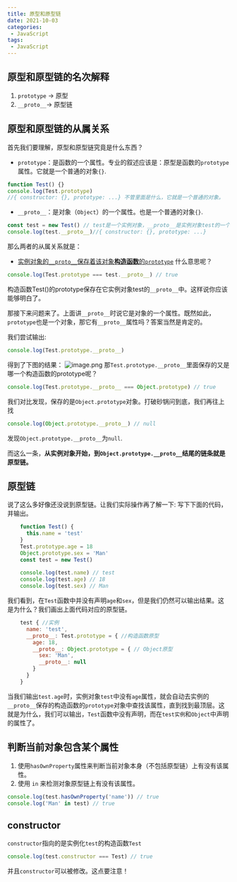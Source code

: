 ```yaml
---
title: 原型和原型链
date: 2021-10-03
categories:
 - JavaScript
tags:
 - JavaScript
---
```


## 原型和原型链的名次解释
1. `prototype` -> 原型
2. `__proto__`-> 原型链

## 原型和原型链的从属关系
首先我们要理解，原型和原型链究竟是什么东西？
* `prototype`：是函数的一个属性。专业的叙述应该是：原型是函数的`prototype`属性。它就是一个普通的对象`{}`.
```js
function Test() {}
console.log(Test.prototype)
//{ constructor: {}, prototype: ...} 不管里面是什么，它就是一个普通的对象。
```
* `__proto__`：是对象（`Object`）的一个属性。也是一个普通的对象`{}`.
```js
const test = new Test() // test是一个实例对象，__proto__是实例对象test的一个属性
console.log(test.__proto__)//{ constructor: {}, prototype: ...}
```
那么两者的从属关系就是：

* <u>实例对象的`__proto__`保存着该对象**构造函数**的`prototype`</u>
什么意思呢？
```js
console.log(Test.prototype === test.__proto__) // true
```
构造函数Test()的prototype保存在它实例对象test的`__proto__`中。这样说你应该能够明白了。

那接下来问题来了。上面讲`__proto__`时说它是对象的一个属性。既然如此，`prototype`也是一个对象，那它有`__proto__`属性吗？答案当然是肯定的。

我们尝试输出:
```js
console.log(Test.prototype.__proto__)
```
得到了下图的结果：
![image.png](https://p9-juejin.byteimg.com/tos-cn-i-k3u1fbpfcp/849dba16e48f4b5cb9518926a139febb~tplv-k3u1fbpfcp-watermark.image?)
那`Test.prototype.__proto__`里面保存的又是哪一个构造函数的prototype呢？

```js
console.log(Test.prototype.__proto__ === Object.prototype) // true
```

我们对比发现，保存的是`Object.prototype`对象。打破砂锅问到底，我们再往上找

```js
console.log(Object.prototype.__proto__) // null
```

发现`Object.prototype.__proto__`为`null`.

而这么一条，**从实例对象开始，到`Object.prototype.__proto__`结尾的链条就是原型链。**

## 原型链
说了这么多好像还没说到原型链。让我们实际操作再了解一下: 写下下面的代码，并输出。
```js
    function Test() {
      this.name = 'test'
    }
    Test.prototype.age = 18
    Object.prototype.sex = 'Man'
    const test = new Test()
        
    console.log(test.name) // test
    console.log(test.age) // 18
    console.log(test.sex) // Man
```

我们看到，在`Test`函数中并没有声明`age`和`sex`，但是我们仍然可以输出结果。这是为什么？我们画出上面代码对应的原型链。

```js
    test { //实例
      name: 'test',
      __proto__: Test.prototype = { //构造函数原型
        age: 18,
        __proto__: Object.prototype = { // Object原型
          sex: 'Man',
          __proto__: null
        }
      }
    }
```

当我们输出`test.age`时，实例对象`test`中没有`age`属性，就会自动去实例的`__proto__`保存的构造函数的`prototype`对象中查找该属性，直到找到最顶层。这就是为什么，我们可以输出，`Test`函数中没有声明，而在`test实例`和`Object`中声明的属性了。

## 判断当前对象包含某个属性
1. 使用`hasOwnProperty`属性来判断当前对象本身（不包括原型链）上有没有该属性。
2. 使用 `in` 来检测对象原型链上有没有该属性。

```js
console.log(test.hasOwnProperty('name')) // true
console.log('Man' in test) // true
```
## constructor
`constructor`指向的是实例化`test`的构造函数`Test`
```js
console.log(test.constructor === Test) // true
```
并且`constructor`可以被修改。这点要注意！